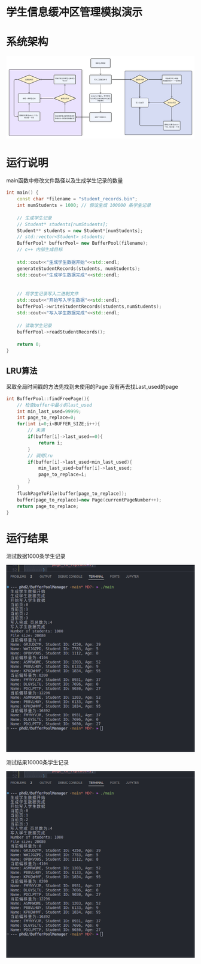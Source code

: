 # 学生信息缓冲区管理模拟演示



# 系统架构

![image-20240516164329063](image-20240516164329063.png)





# 运行说明

main函数中修改文件路径以及生成学生记录的数量

```c++
int main() {
    const char *filename = "student_records.bin";
    int numStudents = 1000; // 假设生成 100000 条学生记录

    // 生成学生记录
    // Student* students[numStudents];
    Student** students = new Student*[numStudents];
    // std::vector<Student> students;
    BufferPool* bufferPool= new BufferPool(filename);
    // c++ 内部生成目标

    std::cout<<"生成学生数据开始"<<std::endl;
    generateStudentRecords(students, numStudents);
    std::cout<<"生成学生数据完成"<<std::endl;


    // 将学生记录写入二进制文件
    std::cout<<"开始写入学生数据"<<std::endl;
    bufferPool->writeStudentRecords(students,numStudents);
    std::cout<<"写入学生数据完成"<<std::endl;

    // 读取学生记录
    bufferPool->readStudentRecords();

    return 0;
}
```



## LRU算法

采取全局时间戳的方法先找到未使用的Page 没有再去找Last_used的page

```c++
int BufferPool::findFreePage(){
    // 检查buffer中最小的last_used
    int min_last_used=99999;
    int page_to_replace=0;
    for(int i=0;i<BUFFER_SIZE;i++){
        // 未满
        if(buffer[i]->last_used==0){
            return i;
        }
        // 调用lru
        if(buffer[i]->last_used<min_last_used){
            min_last_used=buffer[i]->last_used;
            page_to_replace=i;
        }
    }
    flushPageToFile(buffer[page_to_replace]);
    buffer[page_to_replace]=new Page(currentPageNumber++);
    return page_to_replace;
}
```



# 运行结果

测试数据1000条学生记录

![image-20240602165809508](image/image-20240602165809508.png)



测试结果10000条学生记录

![image-20240602165855872](image/image-20240602165855872.png)

